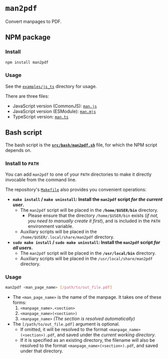 # `man2pdf`

Convert manpages to PDF.

## NPM package

### Install

```bash
npm install man2pdf
```

### Usage

See the [`examples/js_ts`](./examples/js_ts/) directory for usage.

There are three files:

* JavaScript version (CommonJS): [`man.js`](./examples/js_ts/man.js)
* JavaScript version (ESModule): [`man.mjs`](./examples/js_ts/man.mjs)
* TypeScript version: [`man.ts`](./examples/js_ts/man.ts)

## Bash script

The bash script is the **[`src/bash/man2pdf.sh`](./src/bash/man2pdf.sh)** file, for which the NPM script depends on.

### Install to `PATH`

You can add `man2pdf` to one of your `PATH` directories to make it directly invocable from the command line.

The repository's [`Makefile`](./Makefile) also provides you convenient operations:

* **`make install` / `make uninstall`: Install the `man2pdf` script _for the current user_.**
    * The `man2pdf` script will be placed in the **`/home/$USER/bin`** directory.
        * Please ensure that the directory `/home/$USER/bin` exists (_if not, you need to manually create it first_), and is included in the `PATH` environment variable.
    * Auxiliary scripts will be placed in the `/home/$USER/.local/share/man2pdf` directory.
* **`sudo make install` / `sudo make uninstall`: Install the `man2pdf` script _for all users_.**
    * The `man2pdf` script will be placed in the **`/usr/local/bin`** directory.
    * Auxiliary scripts will be placed in the `/usr/local/share/man2pdf` directory.

### Usage

```bash
man2pdf <man_page_name> [/path/to/out_file.pdf]
```

* The `<man_page_name>` is the name of the manpage. It takes one of these forms:
    1. `<manpage_name>.<section>`
    2. `<manpage_name>(<section>)`
    3. `<manpage_name>` _(The section is resolved automatically)_
* The `[/path/to/out_file.pdf]` argument is optional.
    * If omitted, it will be resolved to the format `<manpage_name>(<section>).pdf`, and saved under the _current working directory_.
    * If it is specified as an existing directory, the filename will also be resolved to the format `<manpage_name>(<section>).pdf`, and saved under that directory.